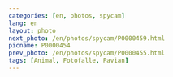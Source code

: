```yaml
---
categories: [en, photos, spycam]
lang: en
layout: photo
next_photo: /en/photos/spycam/P0000459.html
picname: P0000454
prev_photo: /en/photos/spycam/P0000455.html
tags: [Animal, Fotofalle, Pavian]
---
```

